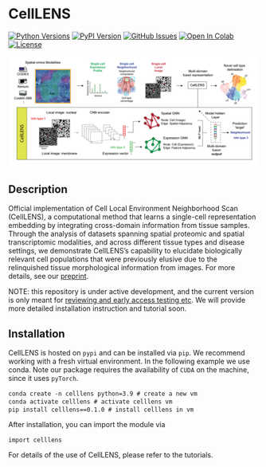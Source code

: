 # CellLENS

[![Python Versions](https://img.shields.io/pypi/pyversions/cellsnap.svg)](https://pypi.org/project/cellsnap)
[![PyPI Version](https://img.shields.io/pypi/v/cellsnap.svg)](https://pypi.org/project/cellsnap)
[![GitHub Issues](https://img.shields.io/github/issues/sggao/cellsnap.svg)](https://github.com/sggao/cellsnap/issues)
[![Open In Colab](https://colab.research.google.com/assets/colab-badge.svg)](https://colab.research.google.com/github/sggao/cellsnap/blob/master/tutorials/CellSNAP_codex_murine.ipynb)
[![License](https://img.shields.io/badge/License-Apache_2.0-blue.svg)](https://opensource.org/licenses/Apache-2.0)


<img src="https://github.com/sggao/CellLENS/blob/main/media/figure1_v4.png">

## Description
Official implementation of Cell Local Environment Neighborhood Scan (CellLENS), a computational method that learns a single-cell representation embedding by integrating cross-domain information from tissue samples.
Through the analysis of datasets spanning spatial proteomic and spatial transcriptomic modalities, and across different tissue types and disease settings, we demonstrate CellLENS’s capability to elucidate biologically relevant cell populations that were previously elusive due to the relinquished tissue morphological information from images. For more details, see our [preprint](https://www.biorxiv.org/content/10.1101/2024.05.12.593710v1).


NOTE: this repository is under active development, and the current version is only meant for <ins>reviewing and early access testing etc</ins>. We will provide more detailed installation instruction and tutorial soon.

## Installation
CellLENS is hosted on `pypi` and can be installed via `pip`. We recommend working with a fresh virtual environment. In the following example we use conda. Note our package requires the availability of `CUDA` on the machine, since it uses `pyTorch`.

```
conda create -n celllens python=3.9 # create a new vm
conda activate celllens # activate celllens vm
pip install celllens==0.1.0 # install celllens in vm
```
After installation, you can import the module via
```
import celllens
```
For details of the use of CellLENS, please refer to the tutorials.
